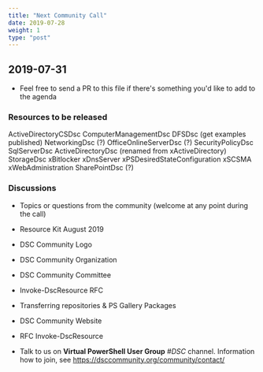```yaml
---
title: "Next Community Call"
date: 2019-07-28
weight: 1
type: "post"
---
```


## 2019-07-31

- Feel free to send a PR to this file if there's something you'd like
  to add to the agenda

### Resources to be released

ActiveDirectoryCSDsc
ComputerManagementDsc
DFSDsc (get examples published)
NetworkingDsc (?)
OfficeOnlineServerDsc (?)
SecurityPolicyDsc
SqlServerDsc
ActiveDirectoryDsc (renamed from xActiveDirectory)
StorageDsc
xBitlocker
xDnsServer
xPSDesiredStateConfiguration
xSCSMA
xWebAdministration
SharePointDsc (?)

### Discussions

- Topics or questions from the community (welcome at any point during the call)

- Resource Kit August 2019

- DSC Community Logo

- DSC Community Organization

- DSC Community Committee

- Invoke-DscResource RFC

- Transferring repositories & PS Gallery Packages

- DSC Community Website

- RFC Invoke-DscResource

- Talk to us on **Virtual PowerShell User Group** _#DSC_ channel.
  Information how to join, see https://dsccommunity.org/community/contact/
